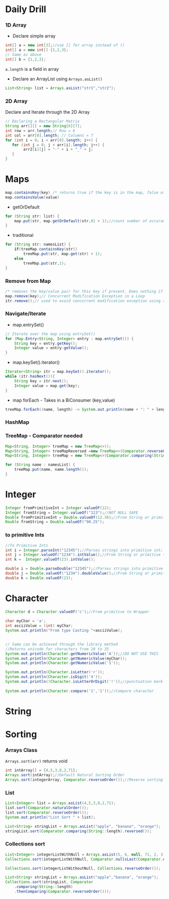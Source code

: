 
# Daily Drill

### 1D Array
- Declare simple array
```java
int[] a = new int[3];//use [] for array instead of ()
int[] a = new int[] {1,2,3};
// Same as above
int[] b = {1,2,3};
```
`a.length` is a field in array

- Declare an ArrayList using `Arrays.asList()`
```java
List<String> list = Arrays.asList("str1","str2");
```
### 2D Array
Declare and Iterate through the 2D Array
```java
// Declaring a Rectangular Matrix
String arr[][] = new String[6][7];
int row = arr.length;// Row = 6
int col = arr[0].length; // Columns = 7
for (int i = 0; i < arr[0].length; i++) {
   for (int j = 0; j < arr[i].length; j++) {
        arr2[i][j] = "-" + i + "_" + j;
   }
}
```

# Maps

```java
map.containsKey(key) /* returns true if the key is in the map, false otherwise.*/
map.containsValue(value)
```

- getOrDefault
```java
for (String str: list) {
    map.put(str, map.getOrDefault(str,0) + 1);//count number of occurances
}
```
- traditional
```java
for (String str: namesList) {
    if(treeMap.containsKey(str))
        treeMap.put(str, map.get(str) + 1);
    else
        treeMap.put(str,1);
}
```

### Remove from Map
```java
/* removes the key/value pair for this key if present. Does nothing if the key is not present. */
map.remove(key);// Concurrent Modification Exception in a Loop
itr.remove();// used to avoid concurrent modification exception using an Iterator
```
### Navigate/Iterate

- map.entrySet()
```java
// Iterate over the map using entrySet()
for (Map.Entry<String, Integer> entry : map.entrySet()) {
    String key = entry.getKey();
    Integer value = entry.getValue();
}
```

- map.keySet().iterator()
```java
Iterator<String> itr = map.keySet().iterator();
while (itr.hasNext()){
    String key = itr.next();
    Integer value = map.get(key);
}
```

- map forEach - Takes in a BiConsumer (key,value)
```java
treeMap.forEach((name, length) -> System.out.println(name + ": " + length));
```

### HashMap


### TreeMap - Comparator needed

```java
Map<String, Integer> treeMap = new TreeMap<>();
Map<String, Integer> treeMapReversed =new TreeMap<>(Comparator.reverseOrder());
Map<String, Integer> treeMap = new TreeMap<>(Comparator.comparing(String::length));

for (String name : namesList) {
    treeMap.put(name, name.length());
}
```

# Integer

```java
Integer fromPrimitiveInt = Integer.valueOf(12);
Integer fromString = Integer.valueOf("123");//NOT NULL SAFE
Double fromPrimitiveInt = Double.valueOf(12.36);//From String or primitive to Wrapper
Double fromString = Double.valueOf("90.25");
```

### to primitive Ints

```java
//To Primitive Ints
int i = Integer.parseInt("12345");//Parses strings into primitive int; From String to primitive
int j = Integer.valueOf("1234").intValue();//From String or primitive to Wrapper
int k =  Integer.valueOf(23).intValue();

double i = Double.parseDouble("12345");//Parses strings into primitive int; From String to primitive
double j = Double.valueOf("1234").doubleValue();//From String or primitive to Wrapper
double k = Double.valueOf(23);
```

# Character

```java
Character d = Character.valueOf('c');//From primitive to Wrapper
        
char myChar = 'a';
int asciiValue = (int) myChar;
System.out.println("From type Casting "+asciiValue);

        
// Same can be achieved through the library method
//Returns unicode for characters from 10 to 35
System.out.println(Character.getNumericValue('A'));//DO NOT USE THIS
System.out.println(Character.getNumericValue(myChar));
System.out.println(Character.getNumericValue('1'));

System.out.println(Character.isLetter('r'));
System.out.println(Character.isDigit('4'));
System.out.println(!Character.isLetterOrDigit('!'));//punctuation mark
        
System.out.println(Character.compare('1','1'));//Compare character
```

# String
# Sorting


### Arrays Class
`Arrays.sort(arr)` returns void
```java
int intArray[] = {4,5,3,8,2,71};
Arrays.sort(intArray);//Default Natural Sorting Order
Arrays.sort(integerArray, Comparator.reverseOrder());//Reverse sorting
```
### List

```java
List<Integer> list = Arrays.asList(4,5,3,8,2,71);
list.sort(Comparator.naturalOrder());
list.sort(Comparator.reverseOrder());
System.out.println("List Sort " + list);

List<String> stringList = Arrays.asList("apple", "banana", "orange");
stringList.sort(Comparator.comparing(String::length).reversed());
```

### Collections sort
```java
List<Integer> integerListWithNull = Arrays.asList(5, 6, null, 71, 2, 3);
Collections.sort(integerListWithNull, Comparator.nullsLast(Comparator.naturalOrder()));

Collections.sort(integerListWithoutNull, Collections.reverseOrder());

List<String> stringList = Arrays.asList("apple","banana", "orange");
Collections.sort(stringList, Comparator
    .comparing(String::length)
    .thenComparing(Comparator.reverseOrder()));
```